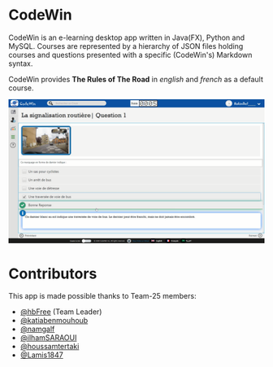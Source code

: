 # CodeWin

CodeWin is an e-learning desktop app written in Java(FX), Python and MySQL.
Courses are represented by a hierarchy of JSON files holding courses and questions presented with a specific (CodeWin's) Markdown syntax.

CodeWin provides **The Rules of The Road** in *english* and *french* as a default course. 

![CodeWin Desktop](./codewin.png?raw=true "CodeWin Desktop")

# Contributors

This app is made possible thanks to Team-25 members:

- [@hbFree](https://www.github.com/hbFree) (Team Leader)
- [@katiabenmouhoub](https://github.com/katiabenmouhoub)
- [@namgalf](https://www.github.com/namgalf)
- [@ilhamSARAOUI](https://www.github.com/ilhamSARAOUI)
- [@houssamtertaki](https://www.github.com/houssamtertaki)
- [@Lamis1847](https://www.github.com/Lamis1847)
